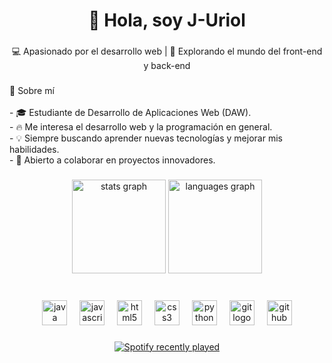 <h1 align="center">👋 Hola, soy J-Uriol</h1>

###

<p align="center">💻 Apasionado por el desarrollo web | 🚀 Explorando el mundo del front-end y back-end</p>

###

<p align="left">👀 Sobre mí  <br><br>- 🎓 Estudiante de Desarrollo de Aplicaciones Web (DAW).  <br>- 🔥 Me interesa el desarrollo web y la programación en general.  <br>- 💡 Siempre buscando aprender nuevas tecnologías y mejorar mis habilidades.  <br>- 🤝 Abierto a colaborar en proyectos innovadores.</p>

###

<div align="center">
  <img src="https://github-readme-stats.vercel.app/api?username=J-URiol&hide_title=false&hide_rank=false&show_icons=true&include_all_commits=true&count_private=true&disable_animations=false&theme=dracula&locale=en&hide_border=false&order=1" height="150" alt="stats graph"  />
  <img src="https://github-readme-stats.vercel.app/api/top-langs?username=J-URiol&locale=en&hide_title=false&layout=compact&card_width=320&langs_count=5&theme=dracula&hide_border=false&order=2" height="150" alt="languages graph"  />
</div>

###

<br clear="both">

<div align="center">
  <img src="https://cdn.jsdelivr.net/gh/devicons/devicon/icons/java/java-original.svg" height="40" alt="java logo"  />
  <img width="12" />
  <img src="https://cdn.jsdelivr.net/gh/devicons/devicon/icons/javascript/javascript-original.svg" height="40" alt="javascript logo"  />
  <img width="12" />
  <img src="https://cdn.jsdelivr.net/gh/devicons/devicon/icons/html5/html5-original.svg" height="40" alt="html5 logo"  />
  <img width="12" />
  <img src="https://cdn.jsdelivr.net/gh/devicons/devicon/icons/css3/css3-original.svg" height="40" alt="css3 logo"  />
  <img width="12" />
  <img src="https://cdn.jsdelivr.net/gh/devicons/devicon/icons/python/python-original.svg" height="40" alt="python logo"  />
  <img width="12" />
  <img src="https://cdn.jsdelivr.net/gh/devicons/devicon/icons/git/git-original.svg" height="40" alt="git logo"  />
  <img width="12" />
  <img src="https://cdn.jsdelivr.net/gh/devicons/devicon/icons/github/github-original.svg" height="40" alt="github logo"  />
</div>

###

<div align="center">
  <a href="https://open.spotify.com/user/pta6chvnwjdjuip2gcmm4fylf">
    <img src="https://spotify-recently-played-readme.vercel.app/api?user=pta6chvnwjdjuip2gcmm4fylf&count=5&unique=true" alt="Spotify recently played"  />
  </a>
</div>

###
